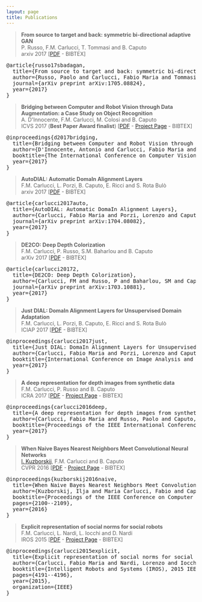 ```yaml
---
layout: page
title: Publications
---
```

> **From source to target and back: symmetric bi-directional adaptive GAN**  
P. Russo, F.M. Carlucci, T. Tommasi and B. Caputo  
arxiv 2017 [<a href="https://arxiv.org/pdf/1705.08824">PDF</a> - <span class="bibtex">BIBTEX</span>]

<pre class="bibitem">
@article{russo17sbadagan,
  title={From source to target and back: symmetric bi-directional adaptive GAN},
  author={Russo, Paolo and Carlucci, Fabio Maria and Tommasi, Tatiana and Caputo, Barbara},
  journal={arXiv preprint arXiv:1705.08824},
  year={2017}
}
</pre>

> **Bridging between Computer and Robot Vision through Data Augmentation: a Case Study on Object Recognition**  
A. D'Innocente, F.M. Carlucci, M. Colosi and B. Caputo  
ICVS 2017 (**Best Paper Award finalist**) [<a href="https://arxiv.org/pdf/1705.02139">PDF</a> - <a href="https://sites.google.com/view/robocrop/">Project Page</a> - <span class="bibtex">BIBTEX</span>]

<pre class="bibitem">
@inproceedings{d2017bridging,
  title={Bridging between Computer and Robot Vision through Data Augmentation: a Case Study on Object Recognition},
  author={D'Innocente, Antonio and Carlucci, Fabio Maria and Colosi, Mirco and Caputo, Barbara},
  booktitle={The International Conference on Computer Vision Systems, ICVS},
  year={2017}
}
</pre>

> **AutoDIAL: Automatic DomaIn Alignment Layers**  
F.M. Carlucci, L. Porzi, B. Caputo, E. Ricci and S. Rota Bulò  
arxiv 2017 [<a href="https://arxiv.org/pdf/1704.08082">PDF</a> - <span class="bibtex">BIBTEX</span>]

<pre class="bibitem">
@article{carlucci2017auto,
  title={AutoDIAL: Automatic DomaIn Alignment Layers},
  author={Carlucci, Fabio Maria and Porzi, Lorenzo and Caputo, Barbara and Ricci, Elisa and Bulo, Samuel Rota},
  journal={arXiv preprint arXiv:1704.08082},
  year={2017}
}
</pre>

> **DE2CO: Deep Depth Colorization**  
F.M. Carlucci, P. Russo, S.M. Baharlou and B. Caputo  
arXiv 2017 [<a href="https://arxiv.org/pdf/1703.10881">PDF</a> - <span class="bibtex">BIBTEX</span>]

<pre class="bibitem">
@article{carlucci20172,
  title={DE2CO: Deep Depth Colorization},
  author={Carlucci, FM and Russo, P and Baharlou, SM and Caputo, B},
  journal={arXiv preprint arXiv:1703.10881},
  year={2017}
}
</pre>

> **Just DIAL: DomaIn Alignment Layers for Unsupervised Domain Adaptation**  
F.M. Carlucci, L. Porzi, B. Caputo, E. Ricci and S. Rota Bulò  
ICIAP 2017 [<a href="https://arxiv.org/pdf/1702.06332">PDF</a> - <span class="bibtex">BIBTEX</span>]

<pre class="bibitem">
@inproceedings{carlucci2017just,
  title={Just DIAL: DomaIn Alignment Layers for Unsupervised Domain Adaptation},
  author={Carlucci, Fabio Maria and Porzi, Lorenzo and Caputo, Barbara and Ricci, Elisa and Bulo, Samuel Rota},
  booktitle={International Conference on Image Analysis and Processing, ICIAP},
  year={2017}
}
</pre>

> **A deep representation for depth images from synthetic data**  
F.M. Carlucci, P. Russo and B. Caputo  
ICRA 2017 [<a href="https://arxiv.org/pdf/1609.09713">PDF</a> - <a href="https://sites.google.com/site/vandaldepthnet/">Project Page</a> - <span class="bibtex">BIBTEX</span>]

<pre class="bibitem">
@inproceedings{carlucci2016deep,
  title={A deep representation for depth images from synthetic data},
  author={Carlucci, Fabio Maria and Russo, Paolo and Caputo, Barbara},
  booktitle={Proceedings of the IEEE International Conference on Robotics and Automation, ICRA 2017},
  year={2017}
}
</pre>

> **When Naive Bayes Nearest Neighbors Meet Convolutional Neural Networks**  
[I. Kuzborskij](http://idiap.ch/~ikuzbor/), F.M. Carlucci and B. Caputo  
CVPR 2016 [<a href="http://www.cv-foundation.org/openaccess/content_cvpr_2016/papers/Kuzborskij_When_Naive_Bayes_CVPR_2016_paper.pdf">PDF</a> - <a href="https://sites.google.com/site/nbnncnn/">Project Page</a> - <span class="bibtex">BIBTEX</span>]

<pre class="bibitem">
@inproceedings{kuzborskij2016naive,
  title={When Naive Bayes Nearest Neighbors Meet Convolutional Neural Networks},
  author={Kuzborskij, Ilja and Maria Carlucci, Fabio and Caputo, Barbara},
  booktitle={Proceedings of the IEEE Conference on Computer Vision and Pattern Recognition},
  pages={2100--2109},
  year={2016}
}
</pre>

> **Explicit representation of social norms for social robots**  
F.M. Carlucci, L. Nardi, L. Iocchi and D. Nardi  
IROS 2015 [<a href="http://www.dis.uniroma1.it/~iocchi/publications/iocchi-iros15.pdf">PDF</a> - <a href="https://sites.google.com/site/socialrobotplanning/">Project Page</a> - <span class="bibtex">BIBTEX</span>]

<pre class="bibitem">
@inproceedings{carlucci2015explicit,
  title={Explicit representation of social norms for social robots},
  author={Carlucci, Fabio Maria and Nardi, Lorenzo and Iocchi, Luca and Nardi, Daniele},
  booktitle={Intelligent Robots and Systems (IROS), 2015 IEEE/RSJ International Conference on},
  pages={4191--4196},
  year={2015},
  organization={IEEE}
}
</pre>
<script>
$(document).ready(function(){
  $('span.bibtex').attr('title', 'Shows bibtex entry');
  $('span.bibtex').append('<img class="clipboard" src="{{ site.baseurl }}public/images/clipboard.png"/>');
  $('span.bibtex img').attr('title', 'Copy bibtex entry'); 
  // adding target attr
  $('a:contains("PDF")').attr('target','_blank');
  $('a:contains("Project Page")').attr('target','_blank');
  // handling bibtex items
  $('span.bibtex').click(function(){
    var bibitem = $(this).parents('blockquote').next('.bibitem');
    bibitem.toggle();
  });

  $('img.clipboard').click(function(){
    var bibitem = $(this).parents('blockquote').next('.bibitem');
    copyToClipboard(bibitem.text());
    var pbloc = $(this).parents('p');
    var copiedText = $('<span> - Copied! </span>').fadeOut(2000, function(){$(this).remove()});
    pbloc.append(copiedText);
  });
});
</script>
